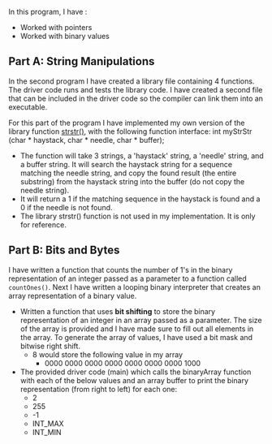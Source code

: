 In this program, I have :

* Worked with pointers
* Worked with binary values

## Part A: String Manipulations

In the second program I have created a library file containing 4 functions. The driver code runs and tests the library code. I have created a second file that can be included in the driver code so the compiler can link them into an executable.

For this part of the program I have implemented my own version of the library function [strstr()](http://www.cplusplus.com/reference/cstring/strstr/), with the following function interface:
int myStrStr (char  * haystack, char * needle, char * buffer);
   * The function will take 3 strings, a 'haystack' string, a 'needle' string, and a buffer string. It will search the haystack string for a sequence matching the needle string, and copy the found result (the entire substring) from the haystack string into the buffer (do not copy the needle string).
   * It will return a 1 if the matching sequence in the haystack is found and a 0 if the needle is not found.
   * The library strstr() function is not used in my implementation. It is only for reference.  
   
## Part B: Bits and Bytes

I have written a function that counts the number of 1's in the binary representation of an integer passed as a parameter to a function called `countOnes()`. 
Next I have written a looping binary interpreter that creates an array representation of a binary value.
* Written a function that uses **bit shifting** to store the binary representation of an integer in an array passed as a parameter. The size of the array is provided and I have made sure to fill out all elements in the array. To generate the array of values, I have used a bit mask and bitwise right shift.
    * 8 would store the following value in my array
        * 0000 0000 0000 0000 0000 0000 0000 1000
* The provided driver code (main) which calls the binaryArray function with each of the below values and an array buffer to print the binary representation (from right to left) for each one:
    * 2
    * 255
    * -1
    * INT_MAX
    * INT_MIN
